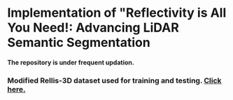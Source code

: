 # Implementation of "Reflectivity is All You Need!: Advancing LiDAR Semantic Segmentation
#### The repository is under frequent updation.  

### Modified Rellis-3D dataset used for training and testing. [Click here.](https://drive.google.com/file/d/1nWOecnBa6WugoBl-JnFZzV2s9ogXnZw_/view?usp=sharing) 
